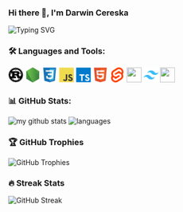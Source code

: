 ### Hi there 👋, I'm Darwin Cereska
![Typing SVG](https://readme-typing-svg.herokuapp.com?font=Fira+Code&pause=1000&color=F7F7F7&random=false&width=435&lines=16+years+old+developer;Programming+for+8+years)

### 🛠️ Languages and Tools:
<img src="https://raw.githubusercontent.com/devicons/devicon/master/icons/rust/rust-plain.svg" width="30" height="30"/>
<img src="https://raw.githubusercontent.com/devicons/devicon/master/icons/nodejs/nodejs-original.svg" width="30" height="30"/>
<img src="https://raw.githubusercontent.com/devicons/devicon/master/icons/css3/css3-original.svg" width="30" height="30"/>
<img src="https://raw.githubusercontent.com/devicons/devicon/master/icons/javascript/javascript-original.svg" width="30" height="30"/>
<img src="https://raw.githubusercontent.com/devicons/devicon/master/icons/typescript/typescript-original.svg" width="30" height="30"/>
<img src="https://raw.githubusercontent.com/devicons/devicon/master/icons/html5/html5-original.svg" width="30" height="30"/>
<img src="https://raw.githubusercontent.com/devicons/devicon/master/icons/svelte/svelte-original.svg" width="30" height="30"/>
<img src="https://htmx.org/img/htmx-logo.svg" width="30" height="30"/>
<img src="https://raw.githubusercontent.com/devicons/devicon/master/icons/tailwindcss/tailwindcss-plain.svg" width="30" height="30"/>
<img src="https://astro.build/assets/press/astro-icon-light.svg" width="30" height="30"/>

### 📊 GitHub Stats:
![my github stats](https://github-readme-stats.vercel.app/api?username=darwincereska&show_icons=true&theme=radical)
![languages](https://github-readme-stats.vercel.app/api/top-langs/?username=darwincereska&layout=compact&theme=radical)

### 🏆 GitHub Trophies
![GitHub Trophies](https://github-profile-trophy.vercel.app/?username=darwincereska&theme=radical&no-frame=false&no-bg=false&margin-w=4)

### 🔥 Streak Stats
![GitHub Streak](https://github-readme-streak-stats.herokuapp.com/?user=darwincereska&theme=radical)

